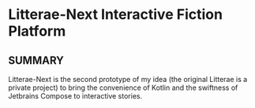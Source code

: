 # Litterae-Next Interactive Fiction Platform

## SUMMARY

Litterae-Next is the second prototype of my idea (the original Litterae is a private project) to bring the convenience of Kotlin and the swiftness of Jetbrains Compose to interactive stories.
